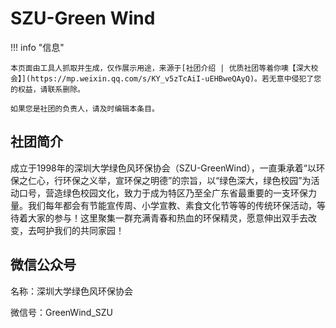 # SZU-Green Wind

!!! info "信息"

    本页面由工具人抓取并生成，仅作展示用途，来源于[社团介绍 | 优质社团等着你噢【深大校会】](https://mp.weixin.qq.com/s/KY_v5zTcAiI-uEHBweQAyQ)。若无意中侵犯了您的权益，请联系删除。
    
    如果您是社团的负责人，请及时编辑本条目。

## 社团简介
成立于1998年的深圳大学绿色风环保协会（SZU-GreenWind），一直秉承着“以环保之仁心，行环保之义举，宣环保之明德”的宗旨，以“绿色深大，绿色校园”为活动口号，营造绿色校园文化，致力于成为特区乃至全广东省最重要的一支环保力量。我们每年都会有节能宣传周、小学宣教、素食文化节等等的传统环保活动，等待着大家的参与！这里聚集一群充满青春和热血的环保精灵，愿意伸出双手去改变，去呵护我们的共同家园！

## 微信公众号
名称：深圳大学绿色风环保协会

微信号：GreenWind_SZU
